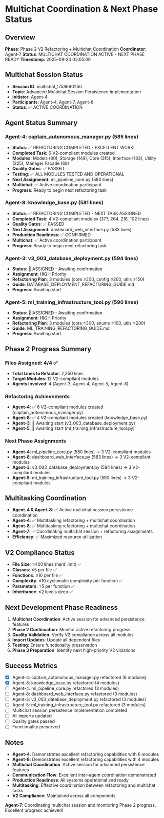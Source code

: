# Multichat Coordination & Next Phase Status

## Overview
**Phase**: Phase 2 V2 Refactoring + Multichat Coordination
**Coordinator**: Agent-7
**Status**: MULTICHAT COORDINATION ACTIVE - NEXT PHASE READY
**Timestamp**: 2025-09-24 05:05:00

## Multichat Session Status
- **Session ID**: multichat_1758690250
- **Topic**: Advanced Multichat Session Persistence Implementation
- **Initiator**: Agent-4
- **Participants**: Agent-4, Agent-7, Agent-8
- **Status**: ✅ ACTIVE COORDINATION

## Agent Status Summary

### Agent-4: captain_autonomous_manager.py (585 lines)
- **Status**: ✅ REFACTORING COMPLETED - EXCELLENT WORK!
- **Completed Task**: 6 V2-compliant modules created
- **Modules**: Models (80), Storage (149), Core (315), Interface (183), Utility (225), Manager Facade (89)
- **Quality Gates**: ✅ PASSED
- **Testing**: ✅ ALL MODULES TESTED AND OPERATIONAL
- **Next Assignment**: ml_pipeline_core.py (580 lines)
- **Multichat**: ✅ Active coordination participant
- **Progress**: Ready to begin next refactoring task

### Agent-8: knowledge_base.py (581 lines)
- **Status**: ✅ REFACTORING COMPLETED - NEXT TASK ASSIGNED
- **Completed Task**: 4 V2-compliant modules (377, 264, 216, 102 lines)
- **Quality Gates**: ✅ PASSED
- **Next Assignment**: dashboard_web_interface.py (583 lines)
- **Production Readiness**: ✅ CONFIRMED
- **Multichat**: ✅ Active coordination participant
- **Progress**: Ready to begin next refactoring task

### Agent-3: v3_003_database_deployment.py (594 lines)
- **Status**: 🔄 ASSIGNED - Awaiting confirmation
- **Assignment**: HIGH Priority
- **Refactoring Plan**: 3 modules (core ≤300, config ≤200, utils ≤150)
- **Guide**: DATABASE_DEPLOYMENT_REFACTORING_GUIDE.md
- **Progress**: Awaiting start

### Agent-5: ml_training_infrastructure_tool.py (590 lines)
- **Status**: 🔄 ASSIGNED - Awaiting confirmation
- **Assignment**: HIGH Priority
- **Refactoring Plan**: 3 modules (core ≤300, enums ≤100, utils ≤200)
- **Guide**: ML_TRAINING_REFACTORING_GUIDE.md
- **Progress**: Awaiting start

## Phase 2 Progress Summary

### Files Assigned: 4/4 ✅
- **Total Lines to Refactor**: 2,350 lines
- **Target Modules**: 12 V2-compliant modules
- **Agents Involved**: 4 (Agent-3, Agent-4, Agent-5, Agent-8)

### Refactoring Achievements
- **Agent-4**: ✅ 6 V2-compliant modules created (captain_autonomous_manager.py)
- **Agent-8**: ✅ 4 V2-compliant modules created (knowledge_base.py)
- **Agent-3**: 🔄 Awaiting start (v3_003_database_deployment.py)
- **Agent-5**: 🔄 Awaiting start (ml_training_infrastructure_tool.py)

### Next Phase Assignments
- **Agent-4**: ml_pipeline_core.py (580 lines) → 3 V2-compliant modules
- **Agent-8**: dashboard_web_interface.py (583 lines) → 3 V2-compliant modules
- **Agent-3**: v3_003_database_deployment.py (594 lines) → 3 V2-compliant modules
- **Agent-5**: ml_training_infrastructure_tool.py (590 lines) → 3 V2-compliant modules

## Multitasking Coordination
- **Agent-4 & Agent-8**: ✅ Active multichat session persistence coordination
- **Agent-4**: ✅ Multitasking refactoring + multichat coordination
- **Agent-8**: ✅ Multitasking refactoring + multichat coordination
- **Agent-7**: ✅ Coordinating multichat session + refactoring assignments
- **Efficiency**: ✅ Maximized resource utilization

## V2 Compliance Status
- **File Size**: ≤400 lines (hard limit) ✅
- **Classes**: ≤5 per file ✅
- **Functions**: ≤10 per file ✅
- **Complexity**: ≤10 cyclomatic complexity per function ✅
- **Parameters**: ≤5 per function ✅
- **Inheritance**: ≤2 levels deep ✅

## Next Development Phase Readiness
1. **Multichat Coordination**: Active session for advanced persistence features
2. **Phase 2 Continuation**: Monitor active refactoring progress
3. **Quality Validation**: Verify V2 compliance across all modules
4. **Import Updates**: Update all dependent files
5. **Testing**: Ensure functionality preservation
6. **Phase 3 Preparation**: Identify next high-priority V2 violations

## Success Metrics
- [x] Agent-4: captain_autonomous_manager.py refactored (6 modules)
- [x] Agent-8: knowledge_base.py refactored (4 modules)
- [ ] Agent-4: ml_pipeline_core.py refactored (3 modules)
- [ ] Agent-8: dashboard_web_interface.py refactored (3 modules)
- [ ] Agent-3: v3_003_database_deployment.py refactored (3 modules)
- [ ] Agent-5: ml_training_infrastructure_tool.py refactored (3 modules)
- [ ] Multichat session persistence implementation completed
- [ ] All imports updated
- [ ] Quality gates passed
- [ ] Functionality preserved

## Notes
- **Agent-4**: Demonstrates excellent refactoring capabilities with 6 modules
- **Agent-8**: Demonstrates excellent refactoring capabilities with 4 modules
- **Multichat Coordination**: Active session for advanced persistence features
- **Communication Flow**: Excellent inter-agent coordination demonstrated
- **Production Readiness**: All systems operational and ready
- **Multitasking**: Effective coordination between refactoring and multichat tasks
- **V2 Compliance**: Maintained across all components

**Agent-7**: Coordinating multichat session and monitoring Phase 2 progress. Excellent progress achieved!




